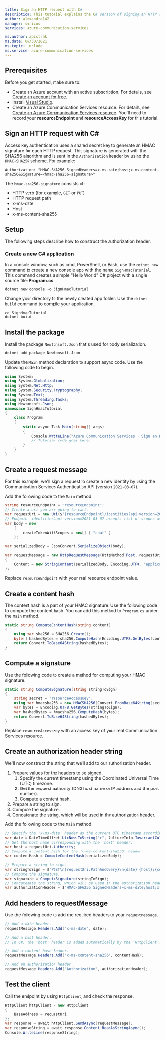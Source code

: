 ```yaml
---
title: Sign an HTTP request with C#
description: This tutorial explains the C# version of signing an HTTP request with an HMAC signature for Azure Communication Services.
author: alexandra142
manager: soricos
services: azure-communication-services

ms.author: apistrak
ms.date: 06/30/2021
ms.topic: include
ms.service: azure-communication-services
---
```

## Prerequisites

Before you get started, make sure to:

- Create an Azure account with an active subscription. For details, see [Create an account for free](https://azure.microsoft.com/free/?WT.mc_id=A261C142F).
- Install [Visual Studio](https://visualstudio.microsoft.com/downloads/).
- Create an Azure Communication Services resource. For details, see [Create an Azure Communication Services resource](../../quickstarts/create-communication-resource.md). You'll need to record your **resourceEndpoint** and **resourceAccessKey** for this tutorial.

## Sign an HTTP request with C#

Access key authentication uses a shared secret key to generate an HMAC signature for each HTTP request. This signature is generated with the SHA256 algorithm and is sent in the `Authorization` header by using the `HMAC-SHA256` scheme. For example:

```
Authorization: "HMAC-SHA256 SignedHeaders=x-ms-date;host;x-ms-content-sha256&Signature=<hmac-sha256-signature>"
```

The `hmac-sha256-signature` consists of:

- HTTP verb (for example, `GET` or `PUT`)
- HTTP request path
- x-ms-date
- Host
- x-ms-content-sha256

## Setup

The following steps describe how to construct the authorization header.

### Create a new C# application

In a console window, such as cmd, PowerShell, or Bash, use the `dotnet new` command to create a new console app with the name `SignHmacTutorial`. This command creates a simple "Hello World" C# project with a single source file: **Program.cs**.

```console
dotnet new console -o SignHmacTutorial
```

Change your directory to the newly created app folder. Use the `dotnet build` command to compile your application.

```console
cd SignHmacTutorial
dotnet build
```

## Install the package

Install the package `Newtonsoft.Json` that's used for body serialization.

```console
dotnet add package Newtonsoft.Json
```

Update the `Main` method declaration to support async code. Use the following code to begin.

```csharp
using System;
using System.Globalization;
using System.Net.Http;
using System.Security.Cryptography;
using System.Text;
using System.Threading.Tasks;
using Newtonsoft.Json;
namespace SignHmacTutorial
{
    class Program
    {
        static async Task Main(string[] args)
        {
            Console.WriteLine("Azure Communication Services - Sign an HTTP request Tutorial");
            // Tutorial code goes here.
        }
    }
}

```

## Create a request message

For this example, we'll sign a request to create a new identity by using the Communication Services Authentication API (version `2021-03-07`).

Add the following code to the `Main` method.

```csharp
string resourceEndpoint = "resourceEndpoint";
// Create a uri you are going to call.
var requestUri = new Uri($"{resourceEndpoint}/identities?api-version=2021-03-07");
// Endpoint identities?api-version=2021-03-07 accepts list of scopes as a body
var body = new
    {
        createTokenWithScopes = new[] { "chat" }
    };

var serializedBody = JsonConvert.SerializeObject(body);

var requestMessage = new HttpRequestMessage(HttpMethod.Post, requestUri)
{
    Content = new StringContent(serializedBody, Encoding.UTF8, "application/json")
};
```

Replace `resourceEndpoint` with your real resource endpoint value.

## Create a content hash

The content hash is a part of your HMAC signature. Use the following code to compute the content hash. You can add this method to `Program.cs` under the `Main` method.

```csharp
static string ComputeContentHash(string content)
{
    using var sha256 = SHA256.Create();
    byte[] hashedBytes = sha256.ComputeHash(Encoding.UTF8.GetBytes(content));
    return Convert.ToBase64String(hashedBytes);
}
```

## Compute a signature

Use the following code to create a method for computing your HMAC signature.

```csharp
static string ComputeSignature(string stringToSign)
{
    string secret = "resourceAccessKey";
    using var hmacsha256 = new HMACSHA256(Convert.FromBase64String(secret));
    var bytes = Encoding.UTF8.GetBytes(stringToSign);
    var hashedBytes = hmacsha256.ComputeHash(bytes);
    return Convert.ToBase64String(hashedBytes);
}
```

Replace `resourceAccessKey` with an access key of your real Communication Services resource.

## Create an authorization header string

We'll now construct the string that we'll add to our authorization header.

1. Prepare values for the headers to be signed.
   1. Specify the current timestamp using the Coordinated Universal Time (UTC) timezone.
   1. Get the request authority (DNS host name or IP address and the port number).
   1. Compute a content hash.
1. Prepare a string to sign.
1. Compute the signature.
1. Concatenate the string, which will be used in the authorization header.
 
Add the following code to the `Main` method.

```csharp
// Specify the 'x-ms-date' header as the current UTC timestamp according to the RFC1123 standard
var date = DateTimeOffset.UtcNow.ToString("r", CultureInfo.InvariantCulture);
// Get the host name corresponding with the 'host' header.
var host = requestUri.Authority;
// Compute a content hash for the 'x-ms-content-sha256' header.
var contentHash = ComputeContentHash(serializedBody);

// Prepare a string to sign.
var stringToSign = $"POST\n{requestUri.PathAndQuery}\n{date};{host};{contentHash}";
// Compute the signature.
var signature = ComputeSignature(stringToSign);
// Concatenate the string, which will be used in the authorization header.
var authorizationHeader = $"HMAC-SHA256 SignedHeaders=x-ms-date;host;x-ms-content-sha256&Signature={signature}";
```

## Add headers to requestMessage

Use the following code to add the required headers to your `requestMessage`.

```csharp
// Add a date header.
requestMessage.Headers.Add("x-ms-date", date);

// Add a host header.
// In C#, the 'host' header is added automatically by the 'HttpClient'. However, this step may be required on other platforms such as Node.js.

// Add a content hash header.
requestMessage.Headers.Add("x-ms-content-sha256", contentHash);

// Add an authorization header.
requestMessage.Headers.Add("Authorization", authorizationHeader);
```

## Test the client

Call the endpoint by using `HttpClient`, and check the response.

```csharp
HttpClient httpClient = new HttpClient
{
    BaseAddress = requestUri
};
var response = await httpClient.SendAsync(requestMessage);
var responseString = await response.Content.ReadAsStringAsync();
Console.WriteLine(responseString);
```
